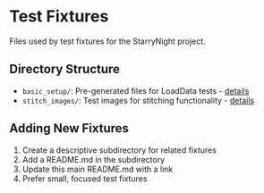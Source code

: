 # Test Fixtures

Files used by test fixtures for the StarryNight project.

## Directory Structure

- `basic_setup/`: Pre-generated files for LoadData tests - [details](basic_setup/README.md)
- `stitch_images/`: Test images for stitching functionality - [details](stitch_images/README.md)

## Adding New Fixtures

1. Create a descriptive subdirectory for related fixtures
2. Add a README.md in the subdirectory
3. Update this main README.md with a link
4. Prefer small, focused test fixtures
